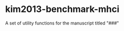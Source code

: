 kim2013-benchmark-mhci
======================

A set of utility functions for the manuscript titled "###"
